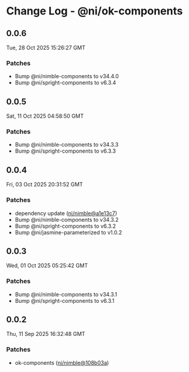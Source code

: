 # Change Log - @ni/ok-components

<!-- This log was last generated on Tue, 28 Oct 2025 15:26:27 GMT and should not be manually modified. -->

<!-- Start content -->

## 0.0.6

Tue, 28 Oct 2025 15:26:27 GMT

### Patches

- Bump @ni/nimble-components to v34.4.0
- Bump @ni/spright-components to v6.3.4

## 0.0.5

Sat, 11 Oct 2025 04:58:50 GMT

### Patches

- Bump @ni/nimble-components to v34.3.3
- Bump @ni/spright-components to v6.3.3

## 0.0.4

Fri, 03 Oct 2025 20:31:52 GMT

### Patches

- dependency update ([ni/nimble@a1e13c7](https://github.com/ni/nimble/commit/a1e13c73b88490ece5522a9c583bb429193217bc))
- Bump @ni/nimble-components to v34.3.2
- Bump @ni/spright-components to v6.3.2
- Bump @ni/jasmine-parameterized to v1.0.2

## 0.0.3

Wed, 01 Oct 2025 05:25:42 GMT

### Patches

- Bump @ni/nimble-components to v34.3.1
- Bump @ni/spright-components to v6.3.1

## 0.0.2

Thu, 11 Sep 2025 16:32:48 GMT

### Patches

- ok-components ([ni/nimble@108b03a](https://github.com/ni/nimble/commit/108b03a39520fe996e920c83989a57d2fe0aad41))

